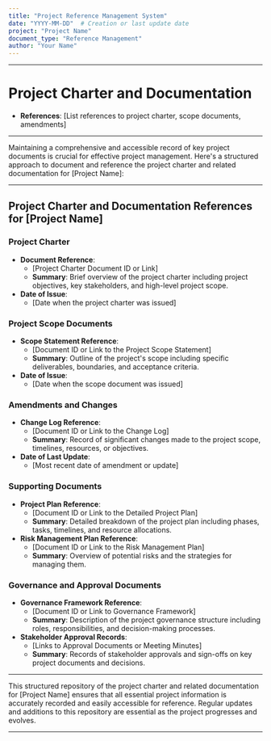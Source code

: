 ```yaml
---
title: "Project Reference Management System"
date: "YYYY-MM-DD"  # Creation or last update date
project: "Project Name"
document_type: "Reference Management"
author: "Your Name"
---
```

---
# Project Charter and Documentation

- **References**: [List references to project charter, scope documents, amendments]

---
Maintaining a comprehensive and accessible record of key project documents is crucial for effective project management. Here's a structured approach to document and reference the project charter and related documentation for [Project Name]:

---

## Project Charter and Documentation References for [Project Name]

### Project Charter
- **Document Reference**: 
  - [Project Charter Document ID or Link]
  - **Summary**: Brief overview of the project charter including project objectives, key stakeholders, and high-level project scope.
- **Date of Issue**: 
  - [Date when the project charter was issued]

### Project Scope Documents
- **Scope Statement Reference**: 
  - [Document ID or Link to the Project Scope Statement]
  - **Summary**: Outline of the project's scope including specific deliverables, boundaries, and acceptance criteria.
- **Date of Issue**: 
  - [Date when the scope document was issued]

### Amendments and Changes
- **Change Log Reference**: 
  - [Document ID or Link to the Change Log]
  - **Summary**: Record of significant changes made to the project scope, timelines, resources, or objectives.
- **Date of Last Update**: 
  - [Most recent date of amendment or update]

### Supporting Documents
- **Project Plan Reference**: 
  - [Document ID or Link to the Detailed Project Plan]
  - **Summary**: Detailed breakdown of the project plan including phases, tasks, timelines, and resource allocations.
- **Risk Management Plan Reference**: 
  - [Document ID or Link to the Risk Management Plan]
  - **Summary**: Overview of potential risks and the strategies for managing them.

### Governance and Approval Documents
- **Governance Framework Reference**: 
  - [Document ID or Link to Governance Framework]
  - **Summary**: Description of the project governance structure including roles, responsibilities, and decision-making processes.
- **Stakeholder Approval Records**: 
  - [Links to Approval Documents or Meeting Minutes]
  - **Summary**: Records of stakeholder approvals and sign-offs on key project documents and decisions.

---

This structured repository of the project charter and related documentation for [Project Name] ensures that all essential project information is accurately recorded and easily accessible for reference. Regular updates and additions to this repository are essential as the project progresses and evolves.

---
